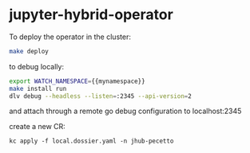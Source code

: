 # jupyter-hybrid-operator

To deploy the operator in the cluster:
```sh
make deploy
```

to debug locally:

```sh
export WATCH_NAMESPACE={{mynamespace}}
make install run
dlv debug --headless --listen=:2345 --api-version=2
```

and attach through a remote go debug configuration to localhost:2345

create a new CR:

```
kc apply -f local.dossier.yaml -n jhub-pecetto
```
